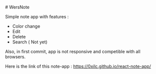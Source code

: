 # WersNote

Simple note app with features :
  - Color change
  - Edit
  - Delete
  - Search ( Not yet)

Also, in first commit, app is not responsive and competible with all browsers.

Here is the link of this note-app : https://0xilc.github.io/react-note-app/
